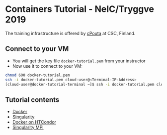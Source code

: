 
# Containers Tutorial - NeIC/Tryggve 2019

The training infrastructure is offered by [cPouta](https://research.csc.fi/cpouta) at CSC, Finland.

Connect to your VM
--------------------
* You will get the key file ``docker-tutorial.pem`` from your instructor
* Now use it to connect to your VM:
```bash
chmod 600 docker-tutorial.pem 
ssh -i docker-tutorial.pem cloud-user@<Terminal-IP-Address>
[cloud-user@docker-tutorial-terminal ~]$ ssh -i docker-tutorial.pem cloud-user@container-tutorial-[1-16]
```
Tutorial contents
------------------
* [Docker](https://github.com/abdulrahmanazab/docker-training-neic/blob/neic-conference-2019/docker.md)
* [Singularity](https://github.com/abdulrahmanazab/docker-training-neic/blob/neic-conference-2019/singularity.md)
* [Docker on HTCondor](https://github.com/abdulrahmanazab/docker-training-neic/blob/neic-conference-2019/docker-htcondor.md)
* [Singularity MPI](https://github.com/abdulrahmanazab/docker-training-neic/blob/neic-conference-2019/singularity-openmpi.md)
